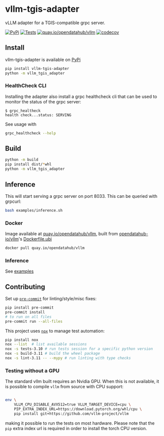 # vllm-tgis-adapter

vLLM adapter for a TGIS-compatible grpc server.

[![PyPi](https://img.shields.io/pypi/v/vllm-tgis-adapter?label=pip)](https://pypi.org/project/vllm-tgis-adapter)
[![Tests](https://github.com/opendatahub-io/vllm-tgis-adapter/actions/workflows/tests.yaml/badge.svg)](https://github.com/opendatahub-io/vllm-tgis-adapter/actions/workflows/tests.yaml)
[![quay.io/opendatahub/vllm](https://img.shields.io/badge/quay.io-opendatahub/vllm--tgis-darkred)](https://quay.io/repository/opendatahub/vllm?tab=tags)
[![codecov](https://codecov.io/github/opendatahub-io/vllm-tgis-adapter/branch/main/graph/badge.svg?token=1HVSOP6N0J)](https://codecov.io/github/opendatahub-io/vllm-tgis-adapter)

## Install

vllm-tgis-adapter is available on [PyPi](https://pypi.org/project/vllm-tgis-adapter)

```bash
pip install vllm-tgis-adapter
python -m vllm_tgis_adapter
```

### HealthCheck CLI

Installing the adapter also install a grpc healthcheck cli that can be used to monitor the status of the grpc server:

```console
$ grpc_healtheck
health check...status: SERVING
```

See usage with

```bash
grpc_healthcheck --help
```

## Build

```bash
python -m build
pip install dist/*whl
python -m vllm_tgis_adapter
```

## Inference

This will start serving a grpc server on port 8033. This can be queried with grpcurl:

```bash
bash examples/inference.sh
```

### Docker

Image available at [quay.io/opendatahub/vllm](https://quay.io/opendatahub/vllm?tab=tags), built from [opendatahub-io/vllm](https://github.com/opendatahub-io/vllm)'s [Dockerfile.ubi](https://github.com/opendatahub-io/vllm/tree/main/Dockerfile.ubi)

```bash
docker pull quay.io/opendatahub/vllm
```

### Inference

See [examples](/examples)

## Contributing

Set up [`pre-commit`](https://pre-commit.com) for linting/style/misc fixes:

```bash
pip install pre-commit
pre-commit install
# to run on all files
pre-commit run --all-files
```

This project uses [`nox`](https://github.com/wntrblm/nox) to manage test automation:

```bash
pip install nox
nox --list  # list available sessions
nox -s tests-3.10 # run tests session for a specific python version
nox -s build-3.11 # build the wheel package
nox -s lint-3.11 -- --mypy # run linting with type checks
```

### Testing without a GPU

The standard vllm built requires an Nvidia GPU. When this is not available, it is possible to compile `vllm` from source with CPU support:

```bash

env \
    VLLM_CPU_DISABLE_AVX512=true VLLM_TARGET_DEVICE=cpu \
    PIP_EXTRA_INDEX_URL=https://download.pytorch.org/whl/cpu \
    pip install git+https://github.com/vllm-project/vllm
```

making it possible to run the tests on most hardware. Please note that the `pip` extra index url is required in order to install the torch CPU version.
